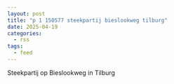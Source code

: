 ```yaml
---
layout: post
title: "p 1 150577 steekpartij bieslookweg tilburg"
date: 2025-04-19
categories: 
  - rss
tags: 
  - feed
---
```


Steekpartij op Bieslookweg in Tilburg
